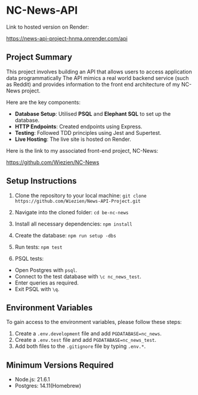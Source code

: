 # NC-News-API

Link to hosted version on Render:

https://news-api-project-hnma.onrender.com/api

## Project Summary

This project involves building an API that allows users to access application data programmatically The API mimics a real world backend service (such as Reddit) and provides information to the front end architecture of my NC-News project.

Here are the key components:

 - **Database Setup**: Utilised **PSQL** and **Elephant SQL** to set up the database.
 - **HTTP Endpoints**:  Created endpoints using Express.
 - **Testing**: Followed TDD principles using Jest and Supertest. 
 - **Live Hosting**: The live site is hosted on Render.

Here is the link to my associated front-end project, NC-News:

https://github.com/Wiezien/NC-News 

## Setup Instructions

1. Clone the repository to your local machine:
`git clone https://github.com/Wiezien/News-API-Project.git`

2. Navigate into the cloned folder:
`cd be-nc-news`

3. Install all necessary dependencies:
`npm install`

4. Create the database:
`npm run setup -dbs`

5. Run tests:
`npm test`

6. PSQL tests:
- Open Postgres with `psql`.
- Connect to the test database with `\c nc_news_test`. 
- Enter queries as required.
- Exit PSQL with `\q`.


## Environment Variables

To gain access to the environment variables, please follow these steps:
1. Create a `.env.development` file and add `PGDATABASE=nc_news`.
2. Create a `.env.test` file and add `PGDATABASE=nc_news_test`.
3. Add both files to the `.gitignore` file by typing `.env.*`.


## Minimum Versions Required

- Node.js: 21.6.1
- Postgres: 14.11(Homebrew)

